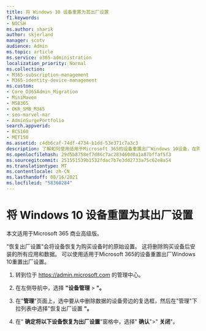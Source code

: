 ```yaml
---
title: 将 Windows 10 设备重置为其出厂设置
f1.keywords:
- NOCSH
ms.author: sharik
author: skjerland
manager: scotv
audience: Admin
ms.topic: article
ms.service: o365-administration
localization_priority: Normal
ms.collection:
- M365-subscription-management
- M365-identity-device-management
ms.custom:
- Core_O365Admin_Migration
- MiniMaven
- MSB365
- OKR_SMB_M365
- seo-marvel-mar
- AdminSurgePortfolio
search.appverid:
- BCS160
- MET150
ms.assetid: c4db6caf-74df-4734-b1dd-53e371c7a3c3
description: 了解如何使用适用于Microsoft 365的设备重置出厂Windows 10设备，在购买时将其恢复为原始设置。
ms.openlocfilehash: 29d5b8758ef7d86c7ac283460d0a1a87bffaf5f3
ms.sourcegitcommit: 251551539b1532fdac7b7e3dd2733a75c62e8a54
ms.translationtype: MT
ms.contentlocale: zh-CN
ms.lasthandoff: 08/16/2021
ms.locfileid: "58360284"
---
```

# <a name="reset-windows-10-devices-to-their-factory-settings"></a>将 Windows 10 设备重置为其出厂设置

本文适用于Microsoft 365 商业高级版。

"恢复出厂设置"会将设备恢复为购买设备时的原始设置。 这将删除购买设备后安装的所有应用和数据。 可以使用适用于Microsoft 365的设备重置出厂Windows 10重置出厂设置。
  
1. 转到位于 <a href="https://go.microsoft.com/fwlink/p/?linkid=837890" target="_blank">https://admin.microsoft.com</a> 的管理中心。
    
2. 在左侧导航中，选择 **"设备管理** \> **"。**

3. 在"**管理**"页面上，选中要从中删除数据的设备旁边的复选框，然后在"管理"下拉列表中选择"恢复出厂设置 **"。**
    
4. 在" **确定将以下设备恢复为出厂设置**"窗格中，选择" **确认**"\>" **关闭**"。
    
  

